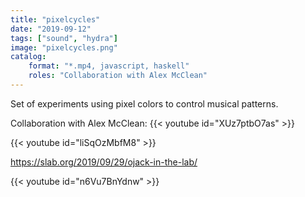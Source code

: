 ```yaml
---
title: "pixelcycles"
date: "2019-09-12"
tags: ["sound", "hydra"]
image: "pixelcycles.png"
catalog:
    format: "*.mp4, javascript, haskell"
    roles: "Collaboration with Alex McClean"
---
```


Set of experiments using pixel colors to control musical patterns.

Collaboration with Alex McClean: 
{{< youtube id="XUz7ptbO7as" >}}

{{< youtube id="liSqOzMbfM8" >}}

https://slab.org/2019/09/29/ojack-in-the-lab/

{{< youtube id="n6Vu7BnYdnw" >}}
